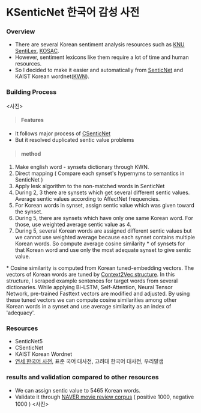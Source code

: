 # KSenticNet 한국어 감성 사전

### Overview
- There are several Korean sentiment analysis resources such as [KNU SentiLex](https://github.com/park1200656/KnuSentiLex), [KOSAC](http://word.snu.ac.kr/kosac/).
- However, sentiment lexicons like them require a lot of time and human resources.
- So I decided to make it easier and automatically from [SenticNet](https://sentic.net/) and KAIST Korean wordnet([KWN](http://wordnet.kaist.ac.kr/)).

### Building Process
<사진>
> #### Features
- It follows major process of [CSenticNet](https://sentic.net/csenticnet.pdf)
- But it resolved duplicated sentic value problems
> #### method
1. Make english word - synsets dictionary through KWN.
2. Direct mapping ( Compare each synset's hypernyms to semantics in SenticNet )
3. Apply lesk algorithm to the non-matched words in SenticNet
4. During 2, 3 there are synsets which get several different sentic values. Average sentic values according to AffectNet frequencies.
5. For Korean words in synset, assign sentic value which was given toward the synset.
6. During 5, there are synsets which have only one same Korean word. For those, use weighted average sentic value as 4.
7. During 5, several Korean words are assigned different sentic values but we cannot use weighted average because each synset contains multiple Korean words. So compute average cosine similarity * of synsets for that Korean word and use only the most adequate synset to give sentic value.

\* Cosine similarity is computed from Korean tuned-embedding vectors. The vectors of Korean words are tuned by [Context2Vec structure](https://github.com/SenticNet/context2vec). In this structure, I scraped example sentences for target words from several dictionaries. While applying Bi-LSTM, Self-Attention, Neural Tensor Network, pre-trained Fasttext vectors are modified and adjusted. By using these tuned vectors we can compute cosine similarities among other Korean words in a synset and use average similarity as an index of 'adequacy'.

### Resources
- SenticNet5
- CSenticNet
- KAIST Korean Wordnet
- [연세 한국어 사전](https://ilis.yonsei.ac.kr/ysdic/), 표준 국어 대사전, 고려대 한국어 대사전, 우리말샘

### results and validation compared to other resources
- We can assign sentic value to 5465 Korean words.
- Validate it through [NAVER movie review corpus](https://github.com/e9t/nsmc) ( positive 1000, negative 1000 )
<사진>
